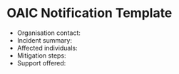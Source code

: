 # OAIC Notification Template

- Organisation contact:
- Incident summary:
- Affected individuals:
- Mitigation steps:
- Support offered:
